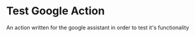 # Test Google Action

An action written for the google assistant in order to test it's functionality